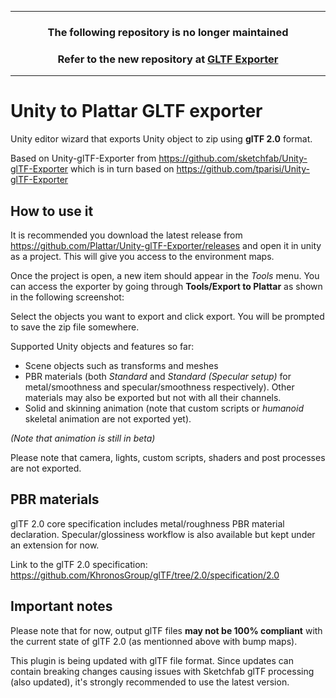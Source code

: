 <hr />
  <h3 align="center">
    The following repository is no longer maintained
  </h3>
  <h3 align="center">
    Refer to the new repository at <a href="https://github.com/Plattar/gltf-exporter">GLTF Exporter</a>
  </h3>
<hr />


# Unity to Plattar GLTF exporter

Unity editor wizard that exports Unity object to zip using **glTF 2.0** format.

Based on Unity-glTF-Exporter from https://github.com/sketchfab/Unity-glTF-Exporter which is in turn based on https://github.com/tparisi/Unity-glTF-Exporter

## How to use it

It is recommended you download the latest release from https://github.com/Plattar/Unity-glTF-Exporter/releases and open it in unity as a project. This will give you access to the environment maps.

Once the project is open, a new item should appear in the *Tools* menu. You can access the exporter by going through **Tools/Export to Plattar** as shown in the following screenshot:

Select the objects you want to export and click export. You will be prompted to save the zip file somewhere.

Supported Unity objects and features so far:
- Scene objects such as transforms and meshes
- PBR materials (both *Standard* and *Standard (Specular setup)* for metal/smoothness and specular/smoothness respectively). Other materials may also be exported but not with all their channels.
- Solid and skinning animation (note that custom scripts or *humanoid* skeletal animation are not exported yet).

*(Note that animation is still in beta)*

Please note that camera, lights, custom scripts, shaders and post processes are not exported.


## PBR materials

glTF 2.0 core specification includes metal/roughness PBR material declaration. Specular/glossiness workflow is also available but kept under an extension for now.

Link to the glTF 2.0 specification: https://github.com/KhronosGroup/glTF/tree/2.0/specification/2.0

## Important notes

Please note that for now, output glTF files **may not be 100% compliant** with the current state of glTF 2.0 (as mentionned above with bump maps).

This plugin is being updated with glTF file format. Since updates can contain breaking changes causing issues with Sketchfab glTF processing (also updated), it's strongly recommended to use the latest version.
